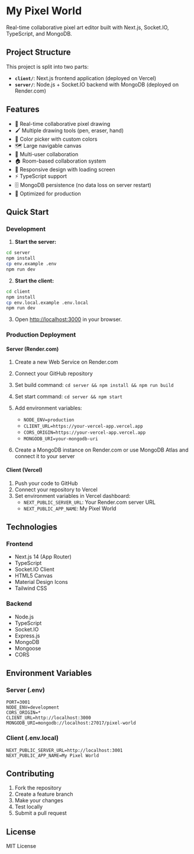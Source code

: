 # My Pixel World

Real-time collaborative pixel art editor built with Next.js, Socket.IO, TypeScript, and MongoDB.

## Project Structure

This project is split into two parts:

- **`client/`**: Next.js frontend application (deployed on Vercel)
- **`server/`**: Node.js + Socket.IO backend with MongoDB (deployed on Render.com)

## Features

- 🎨 Real-time collaborative pixel drawing
- 🖌️ Multiple drawing tools (pen, eraser, hand)
- 🎨 Color picker with custom colors
- 🗺️ Large navigable canvas
- 👥 Multi-user collaboration
- 🏠 Room-based collaboration system
- 📱 Responsive design with loading screen
- ⚡ TypeScript support
- 🗄️ MongoDB persistence (no data loss on server restart)
- 🚀 Optimized for production

## Quick Start

### Development

1. **Start the server:**

```bash
cd server
npm install
cp env.example .env
npm run dev
```

2. **Start the client:**

```bash
cd client
npm install
cp env.local.example .env.local
npm run dev
```

3. Open [http://localhost:3000](http://localhost:3000) in your browser.

### Production Deployment

#### Server (Render.com)

1. Create a new Web Service on Render.com
2. Connect your GitHub repository
3. Set build command: `cd server && npm install && npm run build`
4. Set start command: `cd server && npm start`
5. Add environment variables:

   - `NODE_ENV=production`
   - `CLIENT_URL=https://your-vercel-app.vercel.app`
   - `CORS_ORIGIN=https://your-vercel-app.vercel.app`
   - `MONGODB_URI=your-mongodb-uri`

6. Create a MongoDB instance on Render.com or use MongoDB Atlas and connect it to your server

#### Client (Vercel)

1. Push your code to GitHub
2. Connect your repository to Vercel
3. Set environment variables in Vercel dashboard:
   - `NEXT_PUBLIC_SERVER_URL`: Your Render.com server URL
   - `NEXT_PUBLIC_APP_NAME`: My Pixel World

## Technologies

### Frontend

- Next.js 14 (App Router)
- TypeScript
- Socket.IO Client
- HTML5 Canvas
- Material Design Icons
- Tailwind CSS

### Backend

- Node.js
- TypeScript
- Socket.IO
- Express.js
- MongoDB
- Mongoose
- CORS

## Environment Variables

### Server (.env)

```
PORT=3001
NODE_ENV=development
CORS_ORIGIN=*
CLIENT_URL=http://localhost:3000
MONGODB_URI=mongodb://localhost:27017/pixel-world
```

### Client (.env.local)

```
NEXT_PUBLIC_SERVER_URL=http://localhost:3001
NEXT_PUBLIC_APP_NAME=My Pixel World
```

## Contributing

1. Fork the repository
2. Create a feature branch
3. Make your changes
4. Test locally
5. Submit a pull request

## License

MIT License
